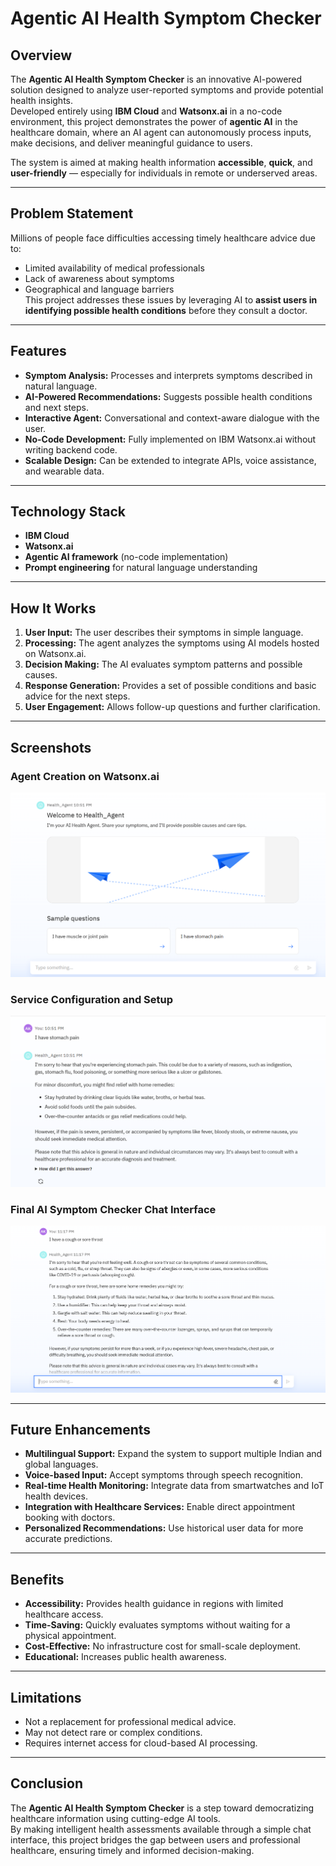 # Agentic AI Health Symptom Checker

## Overview
The **Agentic AI Health Symptom Checker** is an innovative AI-powered solution designed to analyze user-reported symptoms and provide potential health insights.  
Developed entirely using **IBM Cloud** and **Watsonx.ai** in a no-code environment, this project demonstrates the power of **agentic AI** in the healthcare domain, where an AI agent can autonomously process inputs, make decisions, and deliver meaningful guidance to users.

The system is aimed at making health information **accessible**, **quick**, and **user-friendly** — especially for individuals in remote or underserved areas.

---

## Problem Statement
Millions of people face difficulties accessing timely healthcare advice due to:
- Limited availability of medical professionals
- Lack of awareness about symptoms
- Geographical and language barriers  
This project addresses these issues by leveraging AI to **assist users in identifying possible health conditions** before they consult a doctor.

---

## Features
- **Symptom Analysis:** Processes and interprets symptoms described in natural language.
- **AI-Powered Recommendations:** Suggests possible health conditions and next steps.
- **Interactive Agent:** Conversational and context-aware dialogue with the user.
- **No-Code Development:** Fully implemented on IBM Watsonx.ai without writing backend code.
- **Scalable Design:** Can be extended to integrate APIs, voice assistance, and wearable data.

---

## Technology Stack
- **IBM Cloud**
- **Watsonx.ai**
- **Agentic AI framework** (no-code implementation)
- **Prompt engineering** for natural language understanding

---

## How It Works
1. **User Input:** The user describes their symptoms in simple language.
2. **Processing:** The agent analyzes the symptoms using AI models hosted on Watsonx.ai.
3. **Decision Making:** The AI evaluates symptom patterns and possible causes.
4. **Response Generation:** Provides a set of possible conditions and basic advice for the next steps.
5. **User Engagement:** Allows follow-up questions and further clarification.

---

## Screenshots
### Agent Creation on Watsonx.ai
![Screenshot 1](Screenshot%202025-08-10%20225153.png)

### Service Configuration and Setup
![Screenshot 2](Screenshot%202025-08-10%20225227.png)

### Final AI Symptom Checker Chat Interface
![Screenshot 3](Screenshot%202025-08-10%20231752.png)

---

## Future Enhancements
- **Multilingual Support:** Expand the system to support multiple Indian and global languages.
- **Voice-based Input:** Accept symptoms through speech recognition.
- **Real-time Health Monitoring:** Integrate data from smartwatches and IoT health devices.
- **Integration with Healthcare Services:** Enable direct appointment booking with doctors.
- **Personalized Recommendations:** Use historical user data for more accurate predictions.

---

## Benefits
- **Accessibility:** Provides health guidance in regions with limited healthcare access.
- **Time-Saving:** Quickly evaluates symptoms without waiting for a physical appointment.
- **Cost-Effective:** No infrastructure cost for small-scale deployment.
- **Educational:** Increases public health awareness.

---

## Limitations
- Not a replacement for professional medical advice.
- May not detect rare or complex conditions.
- Requires internet access for cloud-based AI processing.

---

## Conclusion
The **Agentic AI Health Symptom Checker** is a step toward democratizing healthcare information using cutting-edge AI tools.  
By making intelligent health assessments available through a simple chat interface, this project bridges the gap between users and professional healthcare, ensuring timely and informed decision-making.
